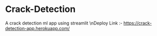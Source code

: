 # Crack-Detection
A crack detection ml app using streamlit
\nDeploy Link :- https://crack-detection-app.herokuapp.com/

